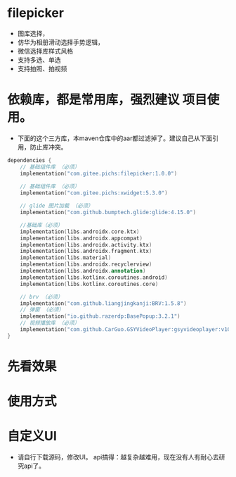 # filepicker

- 图库选择，
- 仿华为相册滑动选择手势逻辑，
- 微信选择库样式风格
- 支持多选、单选
- 支持拍照、拍视频

# 依赖库，都是常用库，强烈建议 项目使用。
- 下面的这个三方库，本maven仓库中的aar都过滤掉了。建议自己从下面引用，防止库冲突。

```kotlin
dependencies {
    // 基础组件库 （必须）
    implementation("com.gitee.pichs:filepicker:1.0.0")
    
    // 基础组件库 （必须）
    implementation("com.gitee.pichs:xwidget:5.3.0")

    // glide 图片加载 （必须）
    implementation("com.github.bumptech.glide:glide:4.15.0")

    //基础库（必须）
    implementation(libs.androidx.core.ktx)
    implementation(libs.androidx.appcompat)
    implementation(libs.androidx.activity.ktx)
    implementation(libs.androidx.fragment.ktx)
    implementation(libs.material)
    implementation(libs.androidx.recyclerview)
    implementation(libs.androidx.annotation)
    implementation(libs.kotlinx.coroutines.android)
    implementation(libs.kotlinx.coroutines.core)

    // brv （必须）
    implementation("com.github.liangjingkanji:BRV:1.5.8")
    // 弹窗 （必须）
    implementation("io.github.razerdp:BasePopup:3.2.1")
    // 视频播放库 （必须）
    implementation("com.github.CarGuo.GSYVideoPlayer:gsyvideoplayer:v10.1.0")
}
```


# 先看效果

# 使用方式

# 自定义UI
- 请自行下载源码，修改UI。 api搞得：越复杂越难用，现在没有人有耐心去研究api了。